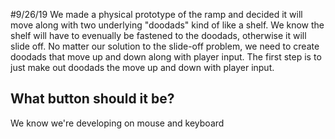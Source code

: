 #9/26/19
We made a physical prototype of the ramp and decided it will move along with two underlying "doodads" kind of like a shelf. 
We know the shelf will have to evenually be fastened to the doodads, otherwise it will slide off.
No matter our solution to the slide-off problem, we need to create doodads that move up and down along with player input.
The first step is to just make out doodads the move up and down with player input.
## What button should it be?
We know we're developing on mouse and keyboard
